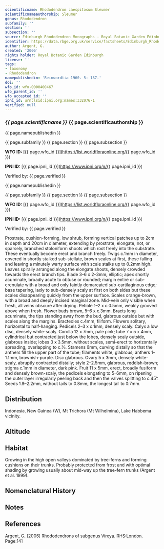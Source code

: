 ```yaml
---
scientificname: Rhododendron caespitosum Sleumer
scientificnameauthorship: Sleumer
genus: Rhododendron
subfamily: ''
section: ''
subsection: ''
source: Edinburgh Rhododendron Monographs – Royal Botanic Garden Edinburgh
identifier: https://data.rbge.org.uk/service/factsheets/Edinburgh_Rhododendron_Monographs.xhtml
author: Argent, G.
created: '2006'
rights holder: Royal Botanic Garden Edinburgh
license: ''
tags:
- taxonomy
- Rhododendron
namepublishedin: 'Reinwardtia 1960. 5: 137.'
doi: ''
wfo_id: wfo-0000400467
wfo_parent_id: ''
wfo_accepted_id: ''
ipni_id: urn:lsid:ipni.org:names:332076-1
verified: null
---
```

### _{{ page.scientificname }}_ {{ page.scientificauthorship }}
 {{ page.namepublishedin }}

{{ page.subfamily }} {{ page.section }} {{ page.subsection }}

**WFO ID:** [{{ page.wfo_id }}](https://list.worldfloraonline.org/{{ page.wfo_id }})

**IPNI ID:** [{{ page.ipni_id }}](https://www.ipni.org/n/{{ page.ipni_id }})

Verified by: {{ page.verified }}

 {{ page.namepublishedin }}

{{ page.subfamily }} {{ page.section }} {{ page.subsection }}

**WFO ID:** [{{ page.wfo_id }}](https://list.worldfloraonline.org/{{ page.wfo_id }})

**IPNI ID:** [{{ page.ipni_id }}](https://www.ipni.org/n/{{ page.ipni_id }})

Verified by: {{ page.verified }}



Prostrate, cushion-forming, low shrub, forming vertical patches up to 2cm in depth and 20cm in diameter, extending by prostrate, elongate, not, or sparsely, branched stoloniform shoots which root freely into the substrate. These eventually become erect and branch freely. Twigs c.1mm in diameter, covered in shortly stalked sub-stellate, brown scales at first, these falling and leaving a minutely warty surface with scale stalks up to 0.2mm high. Leaves spirally arranged along the elongate shoots, densely crowded towards the erect branch tips. Blade 3–6 x 2–3mm, elliptic; apex shortly acuminate, broadly acute to obtuse or rounded; margin entire or sub-crenulate with a broad and only faintly demarcated sub-cartilaginous edge; base tapering, laxly to sub-densely scaly at first on both sides but these scales disappearing quickly from the upper surface. Scales orange-brown, with a broad and deeply incised marginal zone. Mid-vein only visible when fresh, all veins obscure after drying. Petiole 1–2 x c.0.5mm, weakly grooved above when fresh. Flower buds brown, 5–6 x c.3mm. Bracts long acuminate, the tips standing away from the bud, glabrous outside but with scales along the margins. Bracteoles c.4mm, filiform. Flowers solitary, horizontal to half-hanging. Pedicels 2–3 x c.1mm, densely scaly. Calyx a low disc, densely white-scaly. Corolla 12 x 7mm, pale pink; tube 7 x 5 x 4mm, cylindrical but contracted just below the lobes, densely scaly outside, glabrous inside; lobes 3 x 3.5mm, without scales, semi-erect to horizontally spreading, overlapping to c.2⁄3. Stamens 6mm, curving distally so that the anthers fill the upper part of the tube; filaments white, glabrous; anthers 1–1.1mm, brownish-purple. Disc glabrous. Ovary 5 x 3mm, densely white-scaly, abruptly contracted distally; style 2–2.5mm, glabrous, reddish-brown; stigma c.1mm in diameter, dark pink. Fruit 11 x 5mm, erect, broadly fusiform and densely brown-scaly, the pedicels elongating to 5–6mm, on ripening the outer layer irregularly peeling back and then the valves splitting to c.45°. Seeds 1.8–2.2mm, without tails to 0.8mm, the longest tail to 0.7mm.

## Distribution
Indonesia, New Guinea (W), Mt Trichora (Mt Wilhelmina), Lake Habbema vicinity.

## Altitude


## Habitat
Growing in the high open valleys dominated by tree-ferns and forming cushions on their trunks. Probably protected from frost and with optimal shading by growing usually about mid-way up the tree-fern trunks (Argent et al. 1999).

## Nomenclatural History

                       
## Notes


## References

Argent, G. (2006) Rhododendrons of subgenus Vireya. RHS:London. Page:141
